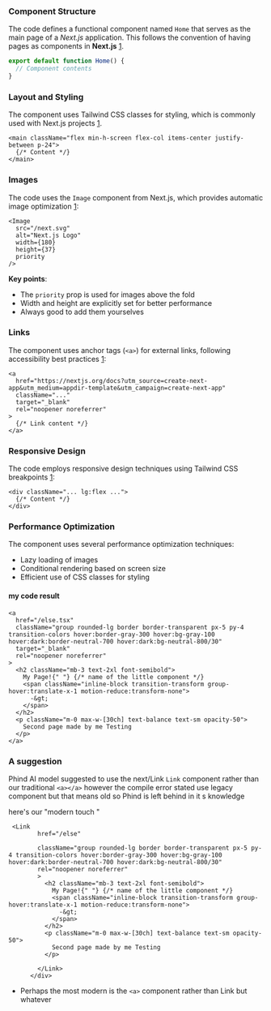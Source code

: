 ### Component Structure

The code defines a functional component named `Home` that serves as the main page of a *Next.js* application. This follows the convention of having pages as components in **Next.js** [1](https://nextjs.org/docs).

```jsx
export default function Home() {
  // Component contents
}
```


### Layout and Styling

The component uses Tailwind CSS classes for styling, which is commonly used with Next.js projects [1](https://nextjs.org/docs).

```tsx
<main className="flex min-h-screen flex-col items-center justify-between p-24">
  {/* Content */}
</main>
```

### Images

The code uses the `Image` component from Next.js, which provides automatic image optimization [1](https://nextjs.org/docs):

```tsx
<Image
  src="/next.svg"
  alt="Next.js Logo"
  width={180}
  height={37}
  priority
/>
```

**Key points**:

- The `priority` prop is used for images above the fold
- Width and height are explicitly set for better performance
-  Always good to add them yourselves

### Links

The component uses anchor tags (`<a>`) for external links, following accessibility best practices [1](https://nextjs.org/docs):

```tsx
<a
  href="https://nextjs.org/docs?utm_source=create-next-app&utm_medium=appdir-template&utm_campaign=create-next-app"
  className="..."
  target="_blank"
  rel="noopener noreferrer"
>
  {/* Link content */}
</a>
```

### Responsive Design

The code employs responsive design techniques using Tailwind CSS breakpoints [1](https://nextjs.org/docs):

```tsx
<div className="... lg:flex ...">
  {/* Content */}
</div>
```


### Performance Optimization

The component uses several performance optimization techniques:

- Lazy loading of images
- Conditional rendering based on screen size
- Efficient use of CSS classes for styling



#### my code result 

```tsx
<a
  href="/else.tsx"
  className="group rounded-lg border border-transparent px-5 py-4 transition-colors hover:border-gray-300 hover:bg-gray-100 hover:dark:border-neutral-700 hover:dark:bg-neutral-800/30"
  target="_blank"
  rel="noopener noreferrer"
>
  <h2 className="mb-3 text-2xl font-semibold">
    My Page!{" "} {/* name of the little component */}
    <span className="inline-block transition-transform group-hover:translate-x-1 motion-reduce:transform-none">
      -&gt;
    </span>
  </h2>
  <p className="m-0 max-w-[30ch] text-balance text-sm opacity-50">
    Second page made by me Testing
  </p>
</a>
```

### A suggestion 

Phind AI model suggested to use the next/Link `Link` component rather than our traditional `<a></a>` however the compile error stated use legacy component but that means old so Phind is left behind in it s knowledge 

here's our "modern touch "

```tsx
 <Link
        href="/else"
        
        className="group rounded-lg border border-transparent px-5 py-4 transition-colors hover:border-gray-300 hover:bg-gray-100 hover:dark:border-neutral-700 hover:dark:bg-neutral-800/30"
        rel="noopener noreferrer"
        >
          <h2 className="mb-3 text-2xl font-semibold">
            My Page!{" "} {/* name of the little component */}
            <span className="inline-block transition-transform group-hover:translate-x-1 motion-reduce:transform-none">
              -&gt;
            </span>
          </h2>
          <p className="m-0 max-w-[30ch] text-balance text-sm opacity-50">
            Second page made by me Testing
          </p>
          
        </Link>
      </div>
```

- Perhaps the most modern is the `<a>` component rather than Link but whatever 
